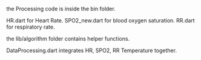 the Processing code is inside the bin folder.

HR.dart for Heart Rate.
SPO2_new.dart for blood oxygen saturation.
RR.dart for respiratory rate.

the lib/algorithm folder contains helper functions.

DataProcessing.dart integrates HR, SPO2, RR Temperature together.